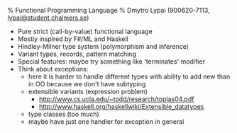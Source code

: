 % Functional Programming Language
% Dmytro Lypai (900620-7113, lypai@student.chalmers.se)

* Pure strict (call-by-value) functional language
* Mostly inspired by F#/ML and Haskell
* Hindley-Milner type system (polymorphism and inference)
* Variant types, records, pattern matching
* Special features: maybe try something like 'terminates' modifier
* Think about exceptions:
    + here it is harder to handle different types with ability to add new than in OO because we don't have subtyping
    + extensible variants (expression problem)
        - <http://www.cs.ucla.edu/~todd/research/toplas04.pdf>
        - <http://www.haskell.org/haskellwiki/Extensible_datatypes>
    + type classes (too much)
    + maybe have just one handler for exception in general

